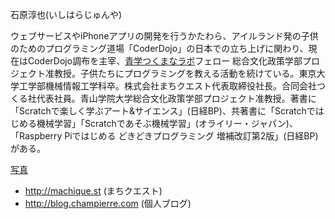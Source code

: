 石原淳也(いしはらじゅんや)

ウェブサービスやiPhoneアプリの開発を行うかたわら、アイルランド発の子供のためのプログラミング道場「CoderDojo」の日本での立ち上げに関わり、現在はCoderDojo調布を主宰、[青学つくまなラボ](https://sites.google.com/view/tukumanalab/home)フェロー 総合文化政策学部プロジェクト准教授。子供たちにプログラミングを教える活動を続けている。東京大学工学部機械情報工学科卒。株式会社まちクエスト代表取締役社長。合同会社つくる社代表社員。青山学院大学総合文化政策学部プロジェクト准教授。著書に「Scratchで楽しく学ぶアート&サイエンス」(日経BP)、共著書に「Scratchではじめる機械学習」「Scratchであそぶ機械学習」(オライリー・ジャパン)、「Raspberry Piではじめる どきどきプログラミング 増補改訂第2版」(日経BP)がある。

[写真](//s3-ap-northeast-1.amazonaws.com/champierre-blog/images/images/000/000/042/blog/jishiha.jpg)

- http://machique.st (まちクエスト)
- http://blog.champierre.com (個人ブログ)
